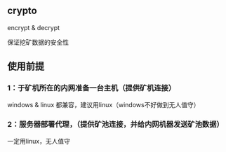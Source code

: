 ## crypto
encrypt &amp; decrypt


保证挖矿数据的安全性

## 使用前提

### 1：于矿机所在的内网准备一台主机（提供矿机连接）
  windows & linux 都兼容，建议用linux（windows不好做到无人值守）
### 2：服务器部署代理，（提供矿池连接，并给内网机器发送矿池数据）
  一定用linux，无人值守

